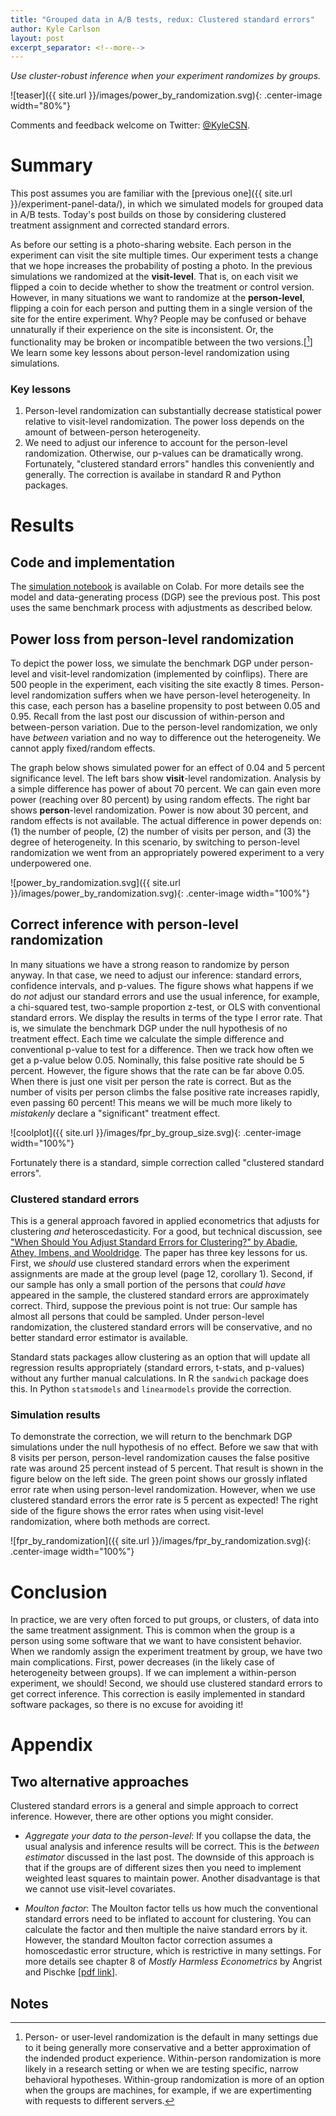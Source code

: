 ```yaml
---
title: "Grouped data in A/B tests, redux: Clustered standard errors"
author: Kyle Carlson
layout: post
excerpt_separator: <!--more-->
---
```


*Use cluster-robust inference when your experiment randomizes by groups.*

![teaser]({{ site.url }}/images/power_by_randomization.svg){: .center-image width="80%"}
<!--more-->

Comments and feedback welcome on Twitter: [@KyleCSN](https://twitter.com/KyleCSN).

# Summary

This post assumes you are familiar with the [previous one]({{ site.url }}/experiment-panel-data/), in which we simulated models for grouped data in A/B tests. Today's post builds on those by considering clustered treatment assignment and corrected standard errors.

As before our setting is a photo-sharing website. Each person in the experiment can visit the site multiple times. Our experiment tests a change that we hope increases the probability of posting a photo. In the previous simulations we randomized at the **visit-level**. That is, on each visit we flipped a coin to decide whether to show the treatment or control version. However, in many situations we want to randomize at the **person-level**, flipping a coin for each person and putting them in a single version of the site for the entire experiment. Why? People may be confused or behave unnaturally if their experience on the site is inconsistent. Or, the functionality may be broken or incompatible between the two versions.[[^1]] We learn some key lessons about person-level randomization using simulations.

### Key lessons

1. Person-level randomization can substantially decrease statistical power relative to visit-level randomization. The power loss depends on the amount of between-person heterogeneity.
2. We need to adjust our inference to account for the person-level randomization. Otherwise, our p-values can be dramatically wrong. Fortunately, "clustered standard errors" handles this conveniently and generally. The correction is availabe in standard R and Python packages.

<!-- 
Based on Corollary 1, standard errors must account for clustering if there is clustering in assignments.
Corollary 2: CLustered ses are approx correct if the data has a small proportion of the clusters in the population.
If all clusters are in the sample AND there is perfect correlation in the assignment, then there is no improvement over clustered standard errors. Overwise the clsutered SE will be conservative.
 -->

# Results

## Code and implementation

The [simulation notebook](https://colab.research.google.com/drive/1FxoZbFxknhXc4ISEvJBXkS80NONO1nW_?usp=sharing) is available on Colab. For more details see the model and data-generating process (DGP) see the previous post. This post uses the same benchmark process with adjustments as described below.

## Power loss from person-level randomization

To depict the power loss, we simulate the benchmark DGP under person-level and visit-level randomization (implemented by coinflips). There are 500 people in the experiment, each visiting the site exactly 8 times. Person-level randomization suffers when we have person-level heterogeneity. In this case, each person has a baseline propensity to post between 0.05 and 0.95. Recall from the last post our discussion of within-person and between-person variation. Due to the person-level randomization, we only have *between* variation and no way to difference out the heterogeneity. We cannot apply fixed/random effects.

The graph below shows simulated power for an effect of 0.04 and 5 percent significance level. The left bars show **visit**-level randomization. Analysis by a simple difference has power of about 70 percent. We can gain even more power (reaching over 80 percent) by using random effects. The right bar shows **person**-level randomization. Power is now about 30 percent, and random effects is not available. The actual difference in power depends on: (1) the number of people, (2) the number of visits per person, and (3) the degree of heterogeneity. In this scenario, by switching to person-level randomization we went from an appropriately powered experiment to a very underpowered one.

![power_by_randomization.svg]({{ site.url }}/images/power_by_randomization.svg){: .center-image width="100%"}

<!-- ![se_randomization]({{ site.url }}/images/se_randomization.svg){: .center-image width="100%"} -->


## Correct inference with person-level randomization

In many situations we have a strong reason to randomize by person anyway. In that case, we need to adjust our inference: standard errors, confidence intervals, and p-values. The figure shows what happens if we do _not_ adjust our standard errors and use the usual inference, for example, a chi-squared test, two-sample proportion z-test, or OLS with conventional standard errors. We display the results in terms of the type I error rate. That is, we simulate the benchmark DGP under the null hypothesis of no treatment effect. Each time we calculate the simple difference and conventional p-value to test for a difference. Then we track how often we get a p-value below 0.05. Nominally, this false positive rate should be 5 percent. However, the figure shows that the rate can be far above 0.05. When there is just one visit per person the rate is correct. But as the number of visits per person climbs the false positive rate increases rapidly, even passing 60 percent! This means we will be much more likely to *mistakenly* declare a "significant" treatment effect.

![coolplot]({{ site.url }}/images/fpr_by_group_size.svg){: .center-image width="100%"}

Fortunately there is a standard, simple correction called "clustered standard errors".


### Clustered standard errors

This is a general approach favored in applied econometrics that adjusts for clustering _and_ heteroscedasticity. For a good, but technical discussion, see ["When Should You Adjust Standard Errors for Clustering?" by Abadie, Athey, Imbens, and Wooldridge](https://economics.mit.edu/files/13927). The paper has three key lessons for us. First, we _should_ use clustered standard errors when the experiment assignments are made at the group level (page 12, corollary 1). Second, if our sample has only a small portion of the persons that _could have_ appeared in the sample, the clustered standard errors are approximately correct. Third, suppose the previous point is not true: Our sample has almost all persons that could be sampled. Under person-level randomization, the clustered standard errors will be conservative, and no better standard error estimator is available.

Standard stats packages allow clustering as an option that will update all regression results appropriately (standard errors, t-stats, and p-values) without any further manual calculations. In R the `sandwich` package does this. In Python `statsmodels` and `linearmodels` provide the correction. 


### Simulation results

To demonstrate the correction, we will return to the benchmark DGP simulations under the null hypothesis of no effect. Before we saw that with 8 visits per person, person-level randomization causes the false positive rate was around 25 percent instead of 5 percent. That result is shown in the figure below on the left side. The green point shows our grossly inflated error rate when using person-level randomization. However, when we use clustered standard errors the error rate is 5 percent as expected! The right side of the figure shows the error rates when using visit-level randomization, where both methods are correct.

![fpr_by_randomization]({{ site.url }}/images/fpr_by_randomization.svg){: .center-image width="100%"}


# Conclusion

In practice, we are very often forced to put groups, or clusters, of data into the same treatment assignment. This is common when the group is a person using some software that we want to have consistent behavior. When we randomly assign the experiment treatment by group, we have two main complications. First, power decreases (in the likely case of heterogeneity between groups). If we can implement a within-person experiment, we should! Second, we should use clustered standard errors to get correct inference. This correction is easily implemented in standard software packages, so there is no excuse for avoiding it!


# Appendix

## Two alternative approaches

Clustered standard errors is a general and simple approach to correct inference. However, there are other options you might consider.

* _Aggregate your data to the person-level_:  If you collapse the data, the usual analysis and inference results will be correct. This is the _between estimator_ discussed in the last post. The downside of this approach is that if the groups are of different sizes then you need to implement weighted least squares to maintain power. Another disadvantage is that we cannot use visit-level covariates.

* _Moulton factor_: The Moulton factor tells us how much the conventional standard errors need to be inflated to account for clustering. You can calculate the factor and then multiple the naive standard errors by it. However, the standard Moulton factor correction assumes a homoscedastic error structure, which is restrictive in many settings. For more details see chapter 8 of _Mostly Harmless Econometrics_ by Angrist and Pischke [[pdf link](http://econ.lse.ac.uk/staff/spischke/mhe/ex_ch8.pdf)].


## Notes

[^1]: Person- or user-level randomization is the default in many settings due to it being generally more conservative and a better approximation of the indended product experience. Within-person randomization is more likely in a research setting or when we are testing specific, narrow behavioral hypotheses. Within-group randomization is more of an option when the groups are machines, for example, if we are expertimenting with requests to different servers.
